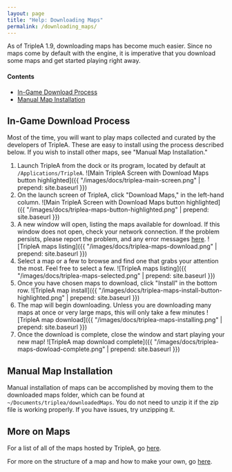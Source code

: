 ```yaml
---
layout: page
title: "Help: Downloading Maps"
permalink: /downloading_maps/
---
```


As of TripleA 1.9, downloading maps has become much easier. Since no maps come by default with the engine, it is imperative that you download some maps and get started playing right away.



#### Contents

- [In-Game Download Process](#sec1)
- [Manual Map Installation](#sec2)

<a id="sec1"></a>

## In-Game Download Process

Most of the time, you will want to play maps collected and curated by the developers of TripleA. These are easy to install using the process described below. If you wish to install other maps, see "Manual Map Installation."

1. Launch TripleA from the dock or its program, located by default at `/Applications/TripleA`. ![Main TripleA Screen with Download Maps button highlighted]({{ "/images/docs/triplea-main-screen.png" | prepend: site.baseurl }})
2. On the launch screen of TripleA, click "Download Maps," in the left-hand column. ![Main TripleA Screen with Download Maps button highlighted]({{ "/images/docs/triplea-maps-button-highlighted.png" | prepend: site.baseurl }})
3. A new window will open, listing the maps available for download. If this window does not open, check your network connection. If the problem persists, please report the problem, and any error messages [here](http://github.com/triplea-game/triplea/issues/new). ![TripleA maps listing]({{ "/images/docs/triplea-maps-download.png" | prepend: site.baseurl }})
4. Select a map or a few to browse and find one that grabs your attention the most. Feel free to select a few. ![TripleA maps listing]({{ "/images/docs/triplea-maps-selected.png" | prepend: site.baseurl }})
5. Once you have chosen maps to download, click "Install" in the bottom row. ![TripleA map install]({{ "/images/docs/triplea-maps-install-button-highlighted.png" | prepend: site.baseurl }})
6. The map will begin downloading. Unless you are downloading many maps at once or very large maps, this will only take a few minutes ![TripleA map download]({{ "/images/docs/triplea-maps-installing.png" | prepend: site.baseurl }})
7. Once the download is complete, close the window and start playing your new map! ![TripleA map download complete]({{ "/images/docs/triplea-maps-dowload-complete.png" | prepend: site.baseurl }})

<a id="sec2"></a>

## Manual Map Installation

Manual installation of maps can be accomplished by moving them to the downloaded maps folder, which can be found at `~/Documents/triplea/downloadedMaps`. You do not need to unzip it if the zip file is working properly. If you have issues, try unzipping it.

## More on Maps

For a list of all of the maps hosted by TripleA, go [here](http://triplea-game.org/maps).

For more on the structure of a map and how to make your own, go [here](#).
